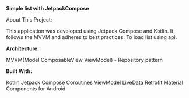 **Simple list with JetpackCompose**

About This Project:

This application was developed using Jetpack Compose and Kotlin. It follows the MVVM and adheres to best practices. To load list using api.

**Architecture:**

MVVM(Model ComposableView ViewModel) - Repository pattern

**Built With:**

Kotlin
Jetpack Compose
Coroutines
ViewModel
LiveData
Retrofit
Material Components for Android

